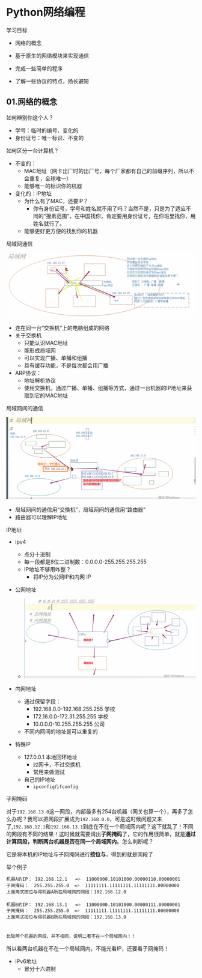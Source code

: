 # Python网络编程

学习目标

* 网络的概念

* 基于原生的网络模块来实现通信
* 完成一些简单的程序
* 了解一些协议的特点，扬长避短

## 01.网络的概念

如何辨别你这个人？

* 学号：临时的编号、变化的
* 身份证号：唯一标识、不变的

如何区分一台计算机？

* 不变的：
  * MAC地址（网卡出厂时的出厂号，每个厂家都有自己的前缀序列，所以不会重复，全球唯一）
  * 能够唯一的标识你的机器
* 变化的：IP地址
  * 为什么有了MAC，还要IP？
    * 你有身份证号，学号和姓名就不用了吗？当然不是，只是为了适应不同的“搜素范围”，在中国找你，肯定要用身份证号，在你班里找你，用姓名就行了。
  * 能够更好更方便的找到你的机器

局域网通信

![局域网内通信](Python网络编程.assets/局域网内通信.png)

* 连在同一台“交换机”上的电脑组成的网络
* 关于交换机
  * 只能认识MAC地址
  * 能形成局域网
  * 可以实现广播、单播和组播
  * 具有缓存功能，不是每次都会用广播
* ARP协议：
  * 地址解析协议
  * 使用交换机，通过广播、单播、组播等方式，通过一台机器的IP地址来获取到它的MAC地址



局域网间的通信

![局域网间通信](Python网络编程.assets/局域网间通信.png)

* 局域网间的通信用“交换机”，局域网间的通信用“路由器”
* 路由器可以理解IP地址

IP地址

* ipv4
  * 点分十进制
  * 每一段都是8位二进制数：0.0.0.0-255.255.255.255
  * IP地址不够用咋整？
    * 将IP分为公网IP和内网 IP
* 公网地址
  * ![image-20200731173140715](Python网络编程.assets/image-20200731173140715.png)
* 内网地址
  * 通过保留字段：
    * 192.168.0.0-192.168.255.255  学校
    * 172.16.0.0-172.31.255.255       学校
    * 10.0.0.0-10.255.255.255           公司
  * 不同内网间的地址是可以重复的

* 特殊IP
  * 127.0.0.1 本地回环地址
    * 过网卡，不过交换机
    * 常用来做测试
  * 自己的IP地址
    * `ipconfig`/`ifconfig`

子网掩码

对于`192.168.13.0`这一网段，内部最多有254台机器（网关也算一个），再多了怎么办呢？我可以把网段扩展成为`192.168.0.0`，可是这时候问题又来了,`192.168.12.1`和`192.168.13.1`到底在不在一个局域网内呢？这下就乱了！不同的网段有不同的结果！这时候就需要请出**子网掩码**了，它的作用很简单，就是**通过计算网段，判断两台机器是否在同一个局域网内**。怎么判断呢？

它是将本机的IP地址与子网掩码进行**按位与**，得到的就是网段了

举个例子

```bash
机器A的IP： 192.168.12.1   =>  11000000.10101000.00000110.00000001
子网掩码：  255.255.255.0  =>  11111111.11111111.11111111.00000000
上面两式按位与得机器A所在局域网的网段：192.168.12.0

机器B的IP： 192.168.13.1   =>  11000000.10101000.00000111.00000001
子网掩码：  255.255.255.0  =>  11111111.11111111.11111111.00000000
上面两式按位与得机器B所在局域网的网段：192.168.13.0


比较两个机器的网段，并不相同，说明二者不在一个局域网内！！
```

所以看两台机器在不在一个局域网内，不能光看IP，还要看子网掩码！

* IPv6地址
  * 冒分十六进制